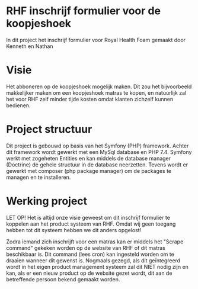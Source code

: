 # RHF inschrijf formulier voor de koopjeshoek
In dit project het inschrijf formulier voor Royal Health Foam gemaakt door Kenneth en Nathan

# Visie
Het abboneren op de koopjeshoek mogelijk maken. Dit zou het bijvoorbeeld makkelijker maken om een koopjeshoek matras te kopen, en natuurlijk zal het voor RHF zelf minder tijde kosten
omdat klanten zichzelf kunnen bedienen.

# Project structuur
Dit project is gebouwd op basis van het Symfony (PHP) framework.
Achter dit framework wordt gewerkt met een MySql database en PHP 7.4.
Symfony werkt met zogeheten Entities en kan middels de database manager (Doctrine) de gehele structuur in de database neerzetten.
Tevens wordt er gewerkt met composer (php package manager) om de packages te managen en te installeren.

# Werking project
LET OP! Het is altijd onze visie geweest om dit inschrijf formulier te koppelen aan het product systeem van RHF.
Omdat wij geen toegang hebben tot dit systeem hebben we dit anders opgelost!

Zodra iemand zich inschrijft voor een matras kan er middels het "Scrape command" gekeken worden op de website van RHF of dit matras beschikbaar is.
Dit command (lees cron) kan ingesteld worden om te draaien wanneer dit gewenst is. Nogmaals gezegd, als dit geïntegreerd wordt in het eigen product management systeem zal dit NIET
nodig zijn en kan, als er een nieuw product op de website gezet wordt, dit aan de betreffende persoon bekend gemaakt worden.



